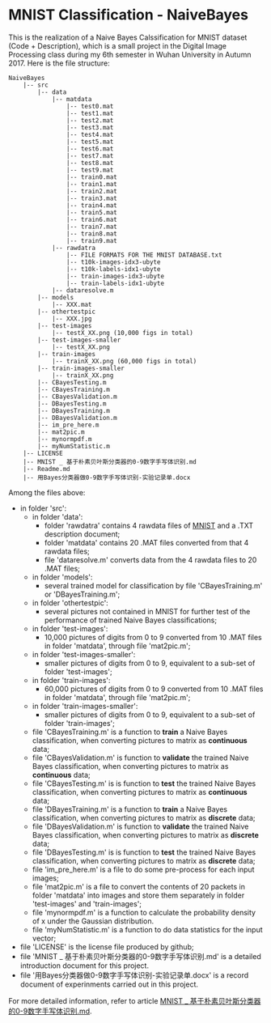 # MNIST Classification - NaiveBayes

This is the realization of a Naive Bayes Calssification for MNIST dataset (Code + Description), which is a small project in the Digital Image Processing class during my 6th semester in Wuhan University in Autumn 2017. Here is the file structure:

```
NaiveBayes
    |-- src
        |-- data
            |-- matdata
                |-- test0.mat
                |-- test1.mat
                |-- test2.mat
                |-- test3.mat
                |-- test4.mat
                |-- test5.mat
                |-- test6.mat
                |-- test7.mat
                |-- test8.mat
                |-- test9.mat
                |-- train0.mat
                |-- train1.mat
                |-- train2.mat
                |-- train3.mat
                |-- train4.mat
                |-- train5.mat
                |-- train6.mat
                |-- train7.mat
                |-- train8.mat
                |-- train9.mat
            |-- rawdatra
                |-- FILE FORMATS FOR THE MNIST DATABASE.txt
                |-- t10k-images-idx3-ubyte
                |-- t10k-labels-idx1-ubyte
                |-- train-images-idx3-ubyte
                |-- train-labels-idx1-ubyte
            |-- dataresolve.m
        |-- models
            |-- XXX.mat
        |-- othertestpic
            |-- XXX.jpg
        |-- test-images
            |-- testX_XX.png (10,000 figs in total)
        |-- test-images-smaller
            |-- testX_XX.png
        |-- train-images
            |-- trainX_XX.png (60,000 figs in total)
        |-- train-images-smaller
            |-- trainX_XX.png
        |-- CBayesTesting.m
        |-- CBayesTraining.m
        |-- CBayesValidation.m
        |-- DBayesTesting.m
        |-- DBayesTraining.m
        |-- DBayesValidation.m
        |-- im_pre_here.m
        |-- mat2pic.m
        |-- mynormpdf.m
        |-- myNumStatistic.m
    |-- LICENSE
    |-- MNIST _ 基于朴素贝叶斯分类器的0-9数字手写体识别.md
    |-- Readme.md
    |-- 用Bayes分类器做0-9数字手写体识别-实验记录单.docx
```
Among the files above:
- in folder 'src':
  - in folder 'data':
    - folder 'rawdatra' contains 4 rawdata files of [MNIST](http://yann.lecun.com/exdb/mnist/) and a .TXT description document;
    - folder 'matdata' contains 20 .MAT files converted from that 4 rawdata files;
    - file 'dataresolve.m' converts data from the 4 rawdata files to 20 .MAT files;
  - in folder 'models':
    - several trained model for classification by file 'CBayesTraining.m' or 'DBayesTraining.m';
  - in folder 'othertestpic':
    - several pictures not contained in MNIST for further test of the performance of trained Naive Bayes classifications;
  - in folder 'test-images':
    - 10,000 pictures of digits from 0 to 9 converted from 10 .MAT files in folder 'matdata', through file 'mat2pic.m';
  - in folder 'test-images-smaller':
    - smaller pictures of digits from 0 to 9, equivalent to a sub-set of folder 'test-images';
  - in folder 'train-images':
    - 60,000 pictures of digits from 0 to 9 converted from 10 .MAT files in folder 'matdata', through file 'mat2pic.m';
  - in folder 'train-images-smaller':
    - smaller pictures of digits from 0 to 9, equivalent to a sub-set of folder 'train-images';
  - file 'CBayesTraining.m' is a function to **train** a Naive Bayes classification, when converting pictures to matrix as **continuous** data;
  - file 'CBayesValidation.m' is function to **validate** the trained Naive Bayes classification, when converting pictures to matrix as **continuous** data;
  - file 'CBayesTesting.m' is is function to **test** the trained Naive Bayes classification, when converting pictures to matrix as **continuous** data;
  - file 'DBayesTraining.m' is a function to **train** a Naive Bayes classification, when converting pictures to matrix as **discrete** data;
  - file 'DBayesValidation.m' is function to **validate** the trained Naive Bayes classification, when converting pictures to matrix as **discrete** data;
  - file 'DBayesTesting.m' is is function to **test** the trained Naive Bayes classification, when converting pictures to matrix as **discrete** data;
  - file 'im_pre_here.m' is a file to do some pre-process for each input images;
  - file 'mat2pic.m' is a file to convert the contents of 20 packets in folder 'matdata' into images and store them separately in folder 'test-images' and 'train-images';
  - file 'mynormpdf.m' is a function to calculate the probability density of x under the Gaussian distribution.
  - file 'myNumStatistic.m' is a function to do data statistics for the input vector;
- file 'LICENSE' is the license file produced by github;
- file 'MNIST _ 基于朴素贝叶斯分类器的0-9数字手写体识别.md' is a detailed introduction document for this project. 
- file '用Bayes分类器做0-9数字手写体识别-实验记录单.docx' is a record document of experinments carried out in this project.

For more detailed information, refer to article [MNIST _ 基于朴素贝叶斯分类器的0-9数字手写体识别.md](https://github.com/chentianyangWHU/MNIST-Classification/blob/master/NaiveBayes/MNIST%20_%20%E5%9F%BA%E4%BA%8E%E6%9C%B4%E7%B4%A0%E8%B4%9D%E5%8F%B6%E6%96%AF%E5%88%86%E7%B1%BB%E5%99%A8%E7%9A%840-9%E6%95%B0%E5%AD%97%E6%89%8B%E5%86%99%E4%BD%93%E8%AF%86%E5%88%AB.md).
